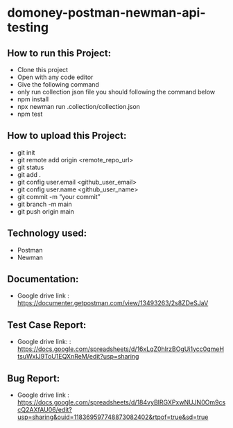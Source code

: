 # domoney-postman-newman-api-testing
## How to run this Project:
- Clone this project
- Open with any code editor
- Give the following command
- only run collection json file you should following the command below
- npm install
- npx newman run .collection/collection.json
- npm test

## How to upload this Project:
- git init
- git remote add origin <remote_repo_url>
- git status
- git add .
- git config user.email <github_user_email>
- git config user.name <github_user_name>
- git commit -m “your commit”
- git branch -m main
- git push origin main

## Technology used:
- Postman
- Newman

## Documentation:
- Google drive link : https://documenter.getpostman.com/view/13493263/2s8ZDeSJaV

## Test Case Report:
- Google drive link: : https://docs.google.com/spreadsheets/d/16xLqZ0hlrzBOgUi1ycc0qmeHtsuWxIJ9ToU1EQXnReM/edit?usp=sharing

## Bug Report:
- Google drive link : https://docs.google.com/spreadsheets/d/184vyBlRGXPxwNUJN0Om9cscQ2AXfAU06/edit?usp=sharing&ouid=118369597748873082402&rtpof=true&sd=true

